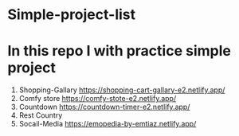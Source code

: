 # Simple-project-list 
# In this repo I with practice simple project 
 1. Shopping-Gallary https://shopping-cart-gallary-e2.netlify.app/ 
 2. Comfy store  https://comfy-stote-e2.netlify.app/ 
 3. Countdown    https://countdown-timer-e2.netlify.app/ 
 4. Rest Country 
 5. Socail-Media https://emopedia-by-emtiaz.netlify.app/ 